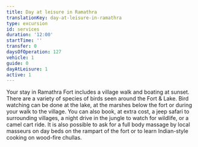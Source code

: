 ```yaml
---
title: Day at leisure in Ramathra
translationKey: day-at-leisure-in-ramathra
type: excursion
id: services
duration: '12:00'
startTime: ''
transfer: 0
daysOfOperation: 127
vehicle: 1
guide: 0
dayAtLeisure: 1
active: 1
---
```

Your stay in Ramathra Fort includes a village walk and boating at sunset. There are a variety of species of birds seen around the Fort & Lake. Bird watching can be done at the lake, at the marshes below the fort or during your walk to the village.    You can also book, at extra cost, a jeep safari to surrounding villages, a night drive in the jungle to watch for wildlife, or a camel cart ride. It is also possible to ask for a full body massage by local masseurs on day beds on the rampart of the fort or to learn Indian-style cooking on wood-fire chullas.